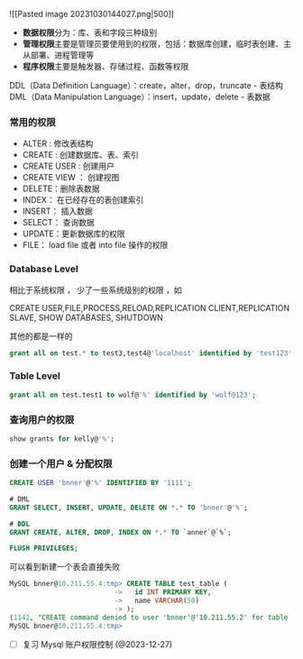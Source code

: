 ![[Pasted image 20231030144027.png|500]]

- **数据权限**分为：库、表和字段三种级别
- **管理权限**主要是管理员要使用到的权限，包括：数据库创建，临时表创建、主从部署、进程管理等
- **程序权限**主要是触发器、存储过程、函数等权限

DDL（Data Definition Language）：create，alter，drop，truncate  - 表结构
DML（Data Manipulation Language）：insert，update，delete - 表数据

### 常用的权限

- ALTER : 修改表结构
- CREATE : 创建数据库、表、索引
- CREATE USER : 创建用户
- CREATE VIEW ： 创建视图
- DELETE：删除表数据
- INDEX： 在已经存在的表创建索引
- INSERT： 插入数据
- SELECT： 查询数据
- UPDATE：更新数据库的权限
- FILE： load file  或者 into file 操作的权限

### Database Level

相比于系统权限 ， 少了一些系统级别的权限 ，如 

CREATE USER,FILE,PROCESS,RELOAD,REPLICATION CLIENT,REPLICATION SLAVE, SHOW DATABASES, SHUTDOWN

其他的都是一样的

```sql
grant all on test.* to test3,test4@'localhost' identified by 'test123';
```

### Table Level

```sql
grant all on test.test1 to wolf@'%' identified by 'wolf@123';
```


### 查询用户的权限

```sql
show grants for kelly@'%';
```


### 创建一个用户 & 分配权限

```sql
CREATE USER 'bnner'@'%' IDENTIFIED BY '1111';

# DML
GRANT SELECT, INSERT, UPDATE, DELETE ON *.* TO 'bnner'@'%';

# DDL
GRANT CREATE, ALTER, DROP, INDEX ON *.* TO `anner`@`%`;

FLUSH PRIVILEGES;
```

可以看到新建一个表会直接失败
```sql
MySQL bnner@10.211.55.4:tmp> CREATE TABLE test_table (
                          ->   id INT PRIMARY KEY,
                          ->   name VARCHAR(50)
                          -> );
(1142, "CREATE command denied to user 'bnner'@'10.211.55.2' for table 'test_table'")
MySQL bnner@10.211.55.4:tmp>
```


- [ ] 复习 Mysql 账户权限控制  (@2023-12-27)

